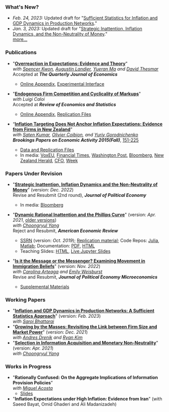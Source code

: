 ### What's New?

* *Feb. 24, 2023:* Updated draft for "[Sufficient Statistics for Inflation and GDP Dynamics in Production Networks](/ab_inflation_networks.pdf)." <br />
* *Jan. 3, 2023:* Updated draft for "[Strategic Inattention, Inflation Dynamics, and the Non-Neutrality of Money](/strategic_inattention.pdf)." <br />
[more...](./news)<br />

### Publications
* "**[Overreaction in Expectations: Evidence and Theory](/aklmt_overreaction.pdf)**" <br />
    *with [Spencer Kwon](https://www.hbs.edu/faculty/Pages/profile.aspx?facId=1069369), [Augustin Landier](https://sites.google.com/site/augustinlandier/), [Yueran Ma](https://voices.uchicago.edu/yueranma/) and [David Thesmar](https://mitsloan.mit.edu/faculty/directory/david-thesmar)*<br />
    Accepted at ***<span class=journal>The Quarterly Journal of Economics</span>***
    * [Online Appendix](/aklmt_overreaction_appendix.pdf), [Experimental Interface](https://github.com/forecast-research/interface)

* "**[Endogenous Firm Competition and Cyclicality of Markups](/ac_markup_cyclicality/ac_markups.pdf)**" <br />
    *with Luigi Caloi*<br />
    Accepted at ***<span class=journal>Review of Economics and Statistics</span>***
    * [Online Appendix](/ac_markup_cyclicality/ac_online_appendix.pdf), [Replication Files](https://dataverse.harvard.edu/dataset.xhtml?persistentId=doi:10.7910/DVN/MM6ZCV)

* “[**Inflation Targeting Does Not Anchor Inflation Expectations: Evidence from Firms in New Zealand**](http://www.brookings.edu/~/media/projects/bpea/fall-2015/pdfkumartextfallbpea.pdf)” <br />
    *with [Saten Kumar](http://www.aut.ac.nz/profiles/saten-kumar), [Olivier Coibion](https://sites.google.com/site/ocoibion/), and [Yuriy Gorodnichenko](http://eml.berkeley.edu/~ygorodni/)* <br />
    ***<span class=journal>Brookings Papers on Economic Activity 2015(Fall)</span>***, [151-225](http://www.brookings.edu/~/media/projects/bpea/fall-2015/pdfkumartextfallbpea.pdf) <br />
    * [Data and Replication Files](/KACG_replication_files.zip)
    * In media: [VoxEU](http://www.voxeu.org/article/inflation-targeting-and-expectations),
                [Financial Times](http://www.ft.com/fastft/390171/inflation-targeting),
                [Washington Post](http://www.washingtonpost.com/news/wonkblog/wp/2015/09/10/people-like-puppies-and-its-a-big-problem-for-the-economy/),
                [Bloomberg](http://www.bloomberg.com/news/articles/2015-09-10/this-new-study-questions-a-key-assumption-central-bankers-make-about-themselves),
                [New Zealand Herald](http://m.nzherald.co.nz/business/news/article.cfm?c_id=3&objectid=11511461),
                [CFO](http://ww2.cfo.com/forecasting/2015/09/study-questions-success-inflation-targeting/),
                [Week](http://theweek.com/speedreads/576720/americans-know-nothing-about-money-because-theyre-busy-googling-puppies) <br />

### Papers Under Revision

* "**[Strategic Inattention, Inflation Dynamics and the Non-Neutrality of Money](/strategic_inattention.pdf)**" (version: *Dec. 2022*)<br />
    Revise and Resubmit (2nd round), ***<span class=journal> Journal of Political Economy </span>***
    * In media: [Bloomberg](https://www.bloomberg.com/view/articles/2018-05-01/economics-grapples-what-causes-recessions)<br />

* "**[Dynamic Rational Inattention and the Phillips Curve](/dynamic_inattention/draft_2021_04.pdf)**" (version: *Apr. 2021*, [older versions](/dynamic_inattention/)) <br />
    *with [Choongryul Yang](https://choongryulyang.github.io/)* <br />
    Reject and Resubmit, ***<span class=journal>American Economic Review</span>***
    * [SSRN](https://papers.ssrn.com/sol3/papers.cfm?abstract_id=3465793) (version: *Oct. 2019*);
      [Replication material](https://afrouzi.com/DRIPs.jl/dev/examples/ex6_ay2020/ex6_Afrouzi_Yang_2020/);
      Code Repos:
        [Julia](http://github.com/afrouzi/DRIPs.jl),
        [Matlab](https://github.com/choongryulyang/DRIPs.m);
      Documentation: [PDF](/dynamic_inattention/manual.pdf), [HTML](http://afrouzi.github.io/DRIPs.jl/dev/)
    * Teaching Slides: [HTML](/DRIPs_slides.html), [Live Jupyter Slides](https://mybinder.org/v2/gh/afrouzi/DRIPs-slides/master?filepath=intro_slides.ipynb) <br />
* "**[Is it the Message or the Messenger? Examining Movement in Immigration Beliefs](/aaw_persuasion.pdf)**" (version: *Nov. 2022*) <br /> 
    *with [Carolina Arteaga](http://www.carolinaarteaga.com/) and [Emily Weisburst](https://sites.google.com/site/emilyweisburst/home?authuser=0)*<br />
    Revise and Resubmit, ***<span class=journal>Journal of Political Economy Microeconomics</span>***
    * [Supplemental Materials](/aaw_persuasion_supplemental.pdf) <br />

### Working Papers
* "**[Inflation and GDP Dynamics in Production Networks: A Sufficient Statistics Approach](/ab_inflation_networks.pdf)**" (version: *Feb. 2023*) <br />
    *with [Saroj Bhattarai](https://sites.google.com/site/bhattaraisaroj/)*
* "**[Growing by the Masses: Revisiting the Link between Firm Size and Market Power](/adk_concentration.pdf)**" (version: *Dec. 2021*) <br />
    *with [Andres Drenik](http://www.andresdrenik.com) and [Ryan Kim](https://sites.google.com/site/ryansungryongkim/)*
* "**[Selection in Information Acquisition and Monetary Non-Neutrality](/ay_infoselection.pdf)**" (version: *Apr. 2021*) <br />
    *with [Choongryul Yang](https://choongryulyang.github.io/)*

### Works in Progress
* "**Rationally Confused: On the Aggregate Implications of Information Provision Policies**" <br />
  *with [Miguel Acosta](https://sites.google.com/view/miguelacosta/)*
    * [Slides](/confusion_presented.pdf)
* "**Inflation Expectations under High Inflation: Evidence from Iran**" (with Saeed Bayat, Omid Ghaderi and Ali Madanizadeh)